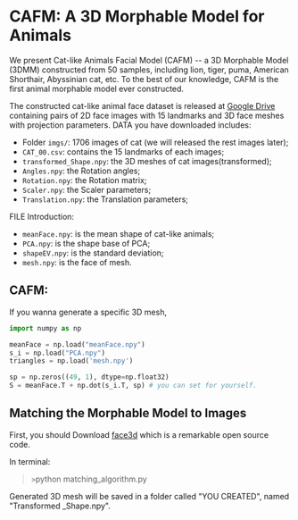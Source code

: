 # CAFM: A 3D Morphable Model for Animals

We present Cat-like Animals Facial Model (CAFM) -- a 3D Morphable Model (3DMM) constructed from 50 samples, including lion, tiger, puma, American Shorthair, Abyssinian cat, etc. To the best of our knowledge, CAFM is the first animal morphable model ever constructed. 

The constructed cat-like animal face dataset is released at [Google Drive](https://drive.google.com/drive/folders/1Ar_Wi6QpXxixJiIw_Qju5OWJStAb4TCv?usp=sharing) containing pairs of 2D face images with 15 landmarks and 3D face meshes with projection parameters. 
DATA you have downloaded includes:
- Folder `imgs/`: 1706 images of cat (we will released the rest images later);
- `CAT_00.csv`: contains the 15 landmarks of each images;
- `transformed_Shape.npy`: the 3D meshes of cat images(transformed);
- `Angles.npy`: the Rotation angles;
- `Rotation.npy`: the Rotation matrix;
- `Scaler.npy`: the Scaler parameters;
- `Translation.npy`: the Translation parameters;

FILE Introduction:
- `meanFace.npy`: is the mean shape of cat-like animals;
- `PCA.npy`: is the shape base of PCA;
- `shapeEV.npy`: is the standard deviation;
- `mesh.npy`: is the face of mesh.

## CAFM:
If you wanna generate a specific 3D mesh,

```python
import numpy as np

meanFace = np.load("meanFace.npy")
s_i = np.load("PCA.npy")
triangles = np.load('mesh.npy')

sp = np.zeros((49, 1), dtype=np.float32)
S = meanFace.T + np.dot(s_i.T, sp) # you can set for yourself.
```

## Matching the Morphable Model to Images
First, you should Download [face3d](https://github.com/YadiraF/face3d) which is a remarkable open source code.

In terminal:

>`>`python matching_algorithm.py

Generated 3D mesh will be saved in a folder called "YOU CREATED", named "Transformed _Shape.npy".
